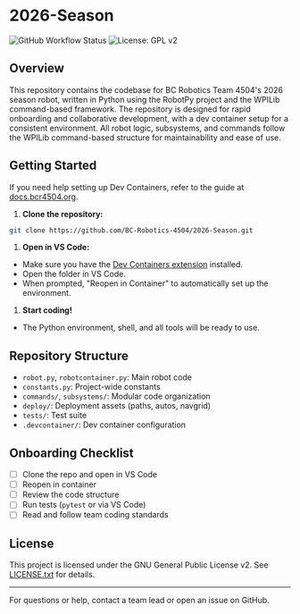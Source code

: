 
# 2026-Season

![GitHub Workflow Status](https://img.shields.io/github/actions/workflow/status/BC-Robotics-4504/2026-Season/lint.yml?branch=main)
![License: GPL v2](https://img.shields.io/badge/License-GPL%20v2-blue.svg)

## Overview

This repository contains the codebase for BC Robotics Team 4504's 2026 season robot, written in Python using the RobotPy project and the WPILib command-based framework. The repository is designed for rapid onboarding and collaborative development, with a dev container setup for a consistent environment. All robot logic, subsystems, and commands follow the WPILib command-based structure for maintainability and ease of use.

## Getting Started

If you need help setting up Dev Containers, refer to the guide at [docs.bcr4504.org](https://docs.bcr4504.org).

1. **Clone the repository:**

 ```sh
 git clone https://github.com/BC-Robotics-4504/2026-Season.git
 ```

1. **Open in VS Code:**

- Make sure you have the [Dev Containers extension](https://marketplace.visualstudio.com/items?itemName=ms-vscode-remote.remote-containers) installed.
- Open the folder in VS Code.
- When prompted, "Reopen in Container" to automatically set up the environment.

1. **Start coding!**

- The Python environment, shell, and all tools will be ready to use.

## Repository Structure

- `robot.py`, `robotcontainer.py`: Main robot code
- `constants.py`: Project-wide constants
- `commands/`, `subsystems/`: Modular code organization
- `deploy/`: Deployment assets (paths, autos, navgrid)
- `tests/`: Test suite
- `.devcontainer/`: Dev container configuration

## Onboarding Checklist

- [ ] Clone the repo and open in VS Code
- [ ] Reopen in container
- [ ] Review the code structure
- [ ] Run tests (`pytest` or via VS Code)
- [ ] Read and follow team coding standards

## License

This project is licensed under the GNU General Public License v2. See [LICENSE.txt](LICENSE.txt) for details.

---
For questions or help, contact a team lead or open an issue on GitHub.
